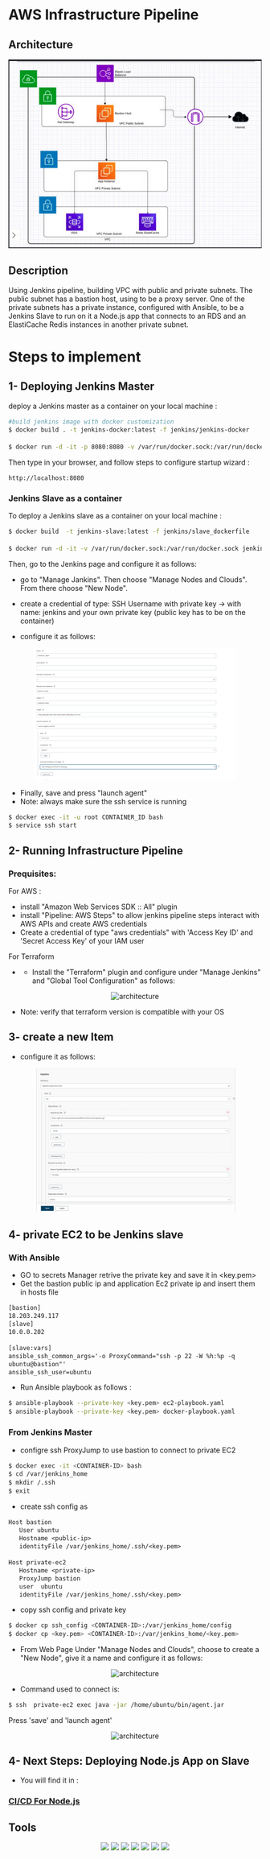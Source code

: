 # AWS Infrastructure Pipeline

## Architecture
<img src="screenshots/aws-infra.png"/>

## Description

Using Jenkins pipeline, building VPC with public and private subnets. The public subnet has a bastion host, using to be a proxy server. One of the private subnets has a private instance, configured with Ansible, to be a Jenkins Slave to run on it a Node.js app that connects to an RDS and an ElastiCache Redis instances in another private subnet. 

# Steps to implement

## 1- Deploying Jenkins Master

deploy a Jenkins master as a container on your local machine :

```bash
#build jenkins image with docker customization
$ docker build . -t jenkins-docker:latest -f jenkins/jenkins-docker

$ docker run -d -it -p 8080:8080 -v /var/run/docker.sock:/var/run/docker.sock jenkins-docker:latest
```
Then type in your browser, and follow steps to configure startup wizard :

```
http://localhost:8080
```

### Jenkins Slave as a container

To deploy a Jenkins slave as a container on your local machine :
```bash
$ docker build  -t jenkins-slave:latest -f jenkins/slave_dockerfile

$ docker run -d -it -v /var/run/docker.sock:/var/run/docker.sock jenkins-slave:latest
```
Then, go to the Jenkins page and configure it as follows:

- go to "Manage Jankins". Then choose "Manage Nodes and Clouds". From there choose "New Node".

- create a credential of type: SSH Username with private key -> with name: jenkins and your own private key (public key has to be on the container)

- configure it as follows:
<p align='center'>
<img src="screenshots/container-slave.png" alt="architecture" width="80%" height="80%"/>
</p>

- Finally, save and press "launch agent"
- Note: always make sure the ssh service is running
```bash
$ docker exec -it -u root CONTAINER_ID bash
$ service ssh start
```

## 2- Running Infrastructure Pipeline
### Prequisites:

For AWS :
- install  "Amazon Web Services SDK :: All" plugin
- install "Pipeline: AWS Steps" to allow jenkins pipeline steps interact with AWS APIs and create AWS credentials
- Create a credential of type "aws credentials" with 'Access Key ID' and 'Secret Access Key' of your IAM user
 
For Terraform 
- - Install the "Terraform" plugin and configure under "Manage Jenkins" and "Global Tool Configuration" as follows:

<p align='center'>
<img src="screenshots/terraform.jpg" alt="architecture" width="80%" height="80%"/>
</p>

- Note: verify that terraform version is compatible with your OS


## 3- create a new Item

- configure it as follows:
<p align='center'>
<img src="screenshots/pipeline.png" alt="architecture" width="80%" height="80%"/>
</p>

## 4- private EC2 to be Jenkins slave

### With Ansible 
- GO to secrets Manager retrive the private key and save it in <key.pem>
- Get the bastion public ip and application Ec2 private ip and insert them in hosts file
```
[bastion]
18.203.249.117
[slave]
10.0.0.202

[slave:vars]
ansible_ssh_common_args='-o ProxyCommand="ssh -p 22 -W %h:%p -q ubuntu@bastion"'
ansible_ssh_user=ubuntu

```
- Run Ansible playbook as follows :
```bash
$ ansible-playbook --private-key <key.pem> ec2-playbook.yaml
$ ansible-playbook --private-key <key.pem> docker-playbook.yaml

```
### From Jenkins Master
- configre ssh ProxyJump to use bastion to connect to private EC2 
```bash
$ docker exec -it <CONTAINER-ID> bash
$ cd /var/jenkins_home
$ mkdir /.ssh 
$ exit
```
* create ssh  config as 
```
Host bastion
   User ubuntu
   Hostname <public-ip>
   identityFile /var/jenkins_home/.ssh/<key.pem>

Host private-ec2
   Hostname <private-ip>
   ProxyJump bastion
   user  ubuntu
   identityFile /var/jenkins_home/.ssh/<key.pem>

```
* copy ssh config and private key 
```bash 
$ docker cp ssh_config <CONTAINER-ID>:/var/jenkins_home/config
$ docker cp <key.pem> <CONTAINER-ID>:/var/jenkins_home/<key.pem>

```

- From Web Page Under "Manage Nodes and Clouds", choose to create a "New Node", give it a name and configure it as follows:

<p align='center'>
<img src="screenshots/ec2slave.jpg" alt="architecture" width="80%" height="80%"/>
</p>

* Command used to connect is:

```bash
$ ssh  private-ec2 exec java -jar /home/ubuntu/bin/agent.jar
```
Press 'save' and 'launch agent'

<p align='center'>
<img src="screenshots/ec2slavecheck.jpg" alt="architecture" width="80%" height="80%"/>
</p>

## 4- Next Steps: Deploying Node.js App on Slave
* You will find it in :
### [CI/CD For Node.js](https://github.com/ezzatabonazel/CI-CD-For-Node.js.git)



## Tools
<p align="center">
<img src="https://www.vectorlogo.zone/logos/docker/docker-icon.svg"/>
<img src="https://www.vectorlogo.zone/logos/jenkins/jenkins-icon.svg"/>
<img src="https://www.vectorlogo.zone/logos/amazon_aws/amazon_aws-icon.svg"/>
<img src="https://www.vectorlogo.zone/logos/terraformio/terraformio-icon.svg"/>
<img src="https://www.vectorlogo.zone/logos/ansible/ansible-icon.svg"/>
<img src="https://www.vectorlogo.zone/logos/gnu_bash/gnu_bash-icon.svg"/>
<img src="https://www.vectorlogo.zone/logos/nodejs/nodejs-ar21.svg"/>
</p>

